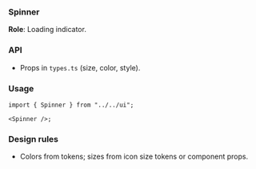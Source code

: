 ### Spinner

**Role**: Loading indicator.

### API

- Props in `types.ts` (size, color, style).

### Usage

```tsx
import { Spinner } from "../../ui";

<Spinner />;
```

### Design rules

- Colors from tokens; sizes from icon size tokens or component props.
